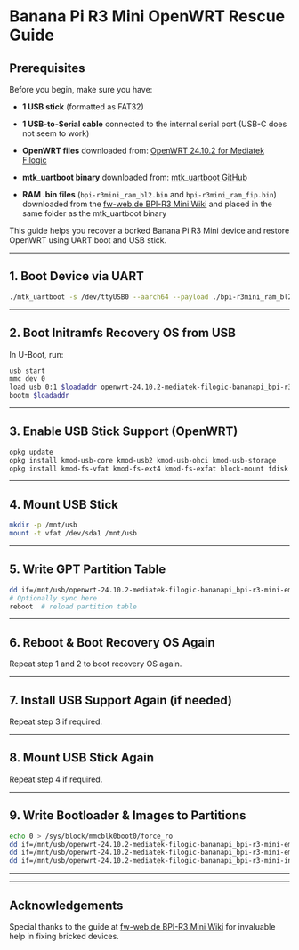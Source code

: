 # Banana Pi R3 Mini OpenWRT Rescue Guide

## Prerequisites

Before you begin, make sure you have:

- **1 USB stick** (formatted as FAT32)
- **1 USB-to-Serial cable** connected to the internal serial port (USB-C does not seem to work)
- **OpenWRT files** downloaded from: [OpenWRT 24.10.2 for Mediatek Filogic](https://downloads.openwrt.org/releases/24.10.2/targets/mediatek/filogic/)

- **mtk_uartboot binary** downloaded from: [mtk_uartboot GitHub](https://github.com/981213/mtk_uartboot)

- **RAM .bin files** (`bpi-r3mini_ram_bl2.bin` and `bpi-r3mini_ram_fip.bin`) downloaded from the [fw-web.de BPI-R3 Mini Wiki](https://wiki.fw-web.de/doku.php?id=en:bpi-r3mini:start#fix_bricked_boot) and placed in the same folder as the mtk_uartboot binary

This guide helps you recover a borked Banana Pi R3 Mini device and restore OpenWRT using UART boot and USB stick.

---

## 1. Boot Device via UART

```bash
./mtk_uartboot -s /dev/ttyUSB0 --aarch64 --payload ./bpi-r3mini_ram_bl2.bin --fip ./bpi-r3mini_ram_fip.bin
```

---

## 2. Boot Initramfs Recovery OS from USB

In U-Boot, run:

```bash
usb start
mmc dev 0
load usb 0:1 $loadaddr openwrt-24.10.2-mediatek-filogic-bananapi_bpi-r3-mini-initramfs-recovery.itb
bootm $loadaddr
```

---

## 3. Enable USB Stick Support (OpenWRT)

```bash
opkg update
opkg install kmod-usb-core kmod-usb2 kmod-usb-ohci kmod-usb-storage
opkg install kmod-fs-vfat kmod-fs-ext4 kmod-fs-exfat block-mount fdisk
```

---

## 4. Mount USB Stick

```bash
mkdir -p /mnt/usb
mount -t vfat /dev/sda1 /mnt/usb
```

---

## 5. Write GPT Partition Table

```bash
dd if=/mnt/usb/openwrt-24.10.2-mediatek-filogic-bananapi_bpi-r3-mini-emmc-gpt.bin of=/dev/mmcblk0
# Optionally sync here
reboot  # reload partition table
```

---

## 6. Reboot & Boot Recovery OS Again

Repeat step 1 and 2 to boot recovery OS again.

---

## 7. Install USB Support Again (if needed)

Repeat step 3 if required.

---

## 8. Mount USB Stick Again

Repeat step 4 if required.

---

## 9. Write Bootloader & Images to Partitions

```bash
echo 0 > /sys/block/mmcblk0boot0/force_ro
dd if=/mnt/usb/openwrt-24.10.2-mediatek-filogic-bananapi_bpi-r3-mini-emmc-preloader.bin of=/dev/mmcblk0boot0
dd if=/mnt/usb/openwrt-24.10.2-mediatek-filogic-bananapi_bpi-r3-mini-emmc-bl31-uboot.fip of=/dev/mmcblk0p3
dd if=/mnt/usb/openwrt-24.10.2-mediatek-filogic-bananapi_bpi-r3-mini-initramfs-recovery.itb of=/dev/mmcblk0p4
```

---


---

## Acknowledgements

Special thanks to the guide at [fw-web.de BPI-R3 Mini Wiki](https://wiki.fw-web.de/doku.php?id=en:bpi-r3mini:start#fix_bricked_boot) for invaluable help in fixing bricked devices.
